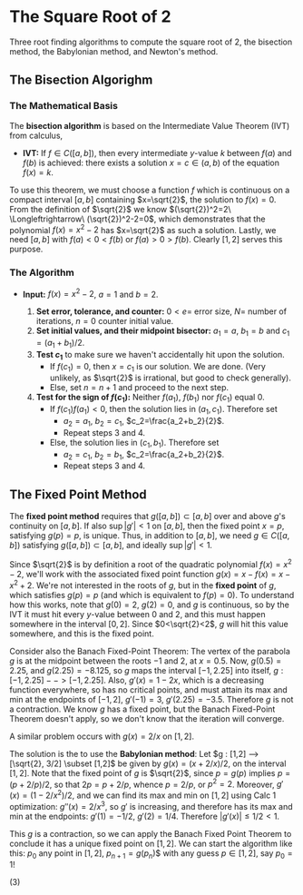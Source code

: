 # The Square Root of 2

Three root finding algorithms to compute the square root of 2, the bisection method, the Babylonian method, and Newton's method.

## The Bisection Algorighm

### The Mathematical Basis
The **bisection algorithm** is based on the Intermediate Value Theorem (IVT) from calculus, 

* **IVT:** If $f\in C([a,b])$, then every intermediate $y$-value $k$ between $f(a)$ and $f(b)$ is achieved: there exists a solution $x=c\in (a,b)$ of the equation $f(x)=k$.

To use this theorem, we must choose a function $f$ which is continuous on a compact interval $[a,b]$ containing $x=\sqrt{2}$, the solution to $f(x)=0$.  From the definition of $\sqrt{2}$ we know $(\sqrt{2})^2=2\ \Longleftrightarrow\ (\sqrt{2})^2-2=0$, which demonstrates that the polynomial $f(x)=x^2-2$ has $x=\sqrt{2}$ as such a solution. Lastly, we need $[a,b]$ with $f(a)<0<f(b)$ or $f(a)>0>f(b)$.  Clearly $[1,2]$ serves this purpose.  

### The Algorithm
* **Input:**  $f(x)=x^2-2$, $a=1$ and $b=2$.

    1. **Set error, tolerance, and counter:** $0<e=$ error size, $N=$ number of iterations, $n=0$ counter initial value.
    2. **Set initial values, and their midpoint bisector:** $a_1=a$, $b_1=b$ and $c_1=(a_1+b_1)/2$.
    3. **Test $c_1$** to make sure we haven't accidentally hit upon the solution.
        + If $f(c_1)=0$, then $x=c_1$ is our solution. We are done. (Very unlikely, as $\sqrt{2}$ is irrational, but good to check generally).
        + Else, set $n=n+1$ and proceed to the next step.  
    4. **Test for the sign of $f(c_1)$:** Neither $f(a_1)$, $f(b_1)$ nor $f(c_1)$ equal $0$. 
        + If $f(c_1)f(a_1)<0$, then the solution lies in $(a_1,c_1)$.  Therefore set 
            * $a_2=a_1$, $b_2=c_1$, $c_2=\frac{a_2+b_2}{2}$.
            * Repeat steps 3 and 4.
        + Else, the solution lies in $(c_1,b_1)$.  Therefore set 
            * $a_2=c_1$, $b_2=b_1$, $c_2=\frac{a_2+b_2}{2}$.
            * Repeat steps 3 and 4.

## The Fixed Point Method

The **fixed point method** requires that $g([a,b])\subset [a,b]$ over and above $g$'s continuity on $[a,b]$. If also $\sup |g'|<1$ on $[a,b]$, then the fixed point $x=p$, satisfying $g(p)=p$, is unique.  Thus, in addition to $[a,b]$, we need $g\in C([a,b])$ satisfying $g([a,b])\subset [a,b]$, and ideally $\sup |g'|<1$.   

Since $\sqrt{2}$ is by definition a root of the quadratic polynomial $f(x) = x^2-2$, we'll work with the associated fixed point function $g(x) = x-f(x) = x-x^2+2$.  We're not interested in the roots of $g$, but in the **fixed point** of $g$, which satisfies $g(p) = p$ (and which is equivalent to $f(p)=0$).  To understand how this works, note that $g(0) = 2$, $g(2) = 0$, and $g$ is continuous, so by the IVT it must hit every $y$-value between $0$ and $2$, and this must happen somewhere in the interval $[0,2]$.  Since $0<\sqrt{2}<2$, $g$ will hit this value somewhere, and this is the fixed point.

Consider also the Banach Fixed-Point Theorem:  The vertex of the parabola $g$ is at the midpoint between the roots $-1$ and $2$, at $x = 0.5$.  Now, $g(0.5)=2.25$, and $g(2.25) = -8.125$, so $g$ maps the interval $[-1,2.25]$ into itself, $g : [-1,2.25]-->[-1,2.25]$.  Also, $g'(x) = 1-2x$, which is a decreasing function everywhere, so has no critical points, and must attain its max and min at the endpoints of $[-1,2]$, $g'(-1) = 3$, $g'(2.25) = -3.5$.  Therefore $g$ is not a contraction. We know $g$ has a fixed point, but the Banach Fixed-Point Theorem doesn't apply, so we don't know that the iteration will converge.  

A similar problem occurs with $g(x) = 2/x$ on $[1,2]$.

The solution is the to use the **Babylonian method**:  Let $g : [1,2] --> [\sqrt{2}, 3/2] \subset [1,2]$ be given by $g(x) = (x+2/x)/2$, on the interval $[1,2]$. Note that the fixed point of $g$ is $\sqrt{2}$, since $p=g(p)$ implies $p=(p+2/p)/2$, so that $2p=p+2/p$, whence $p=2/p$, or $p^2=2$. Moreover, $g'(x) = (1-2/x^2)/2$, and we can find its max and min on $[1,2]$ using Calc 1 optimization: $g''(x) = 2/x^3$, so $g'$ is increasing, and therefore has its max and min at the endpoints:  $g'(1) = -1/2$, $g'(2) = 1/4$.  Therefore $|g'(x)| \leq 1/2 < 1$.

This $g$ is a contraction, so we can apply the Banach Fixed Point Theorem to conclude it has a unique fixed point on $[1,2]$.  We can start the algorithm like this: $p_0$ any point in $[1,2]$, $p_{n+1}=g(p_n$)$
 with any guess $p\in [1,2]$, say $p_0=1$!

 (3) 